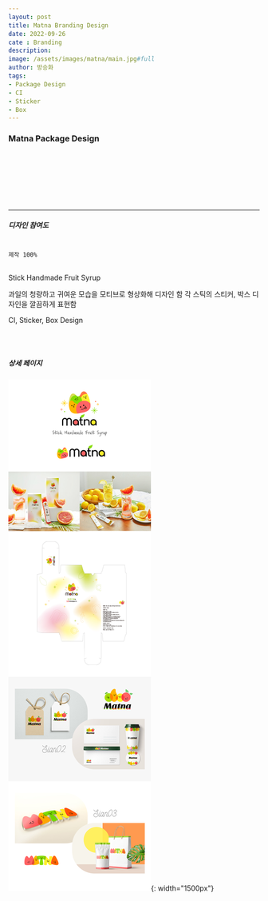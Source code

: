```yaml
---
layout: post
title: Matna Branding Design
date: 2022-09-26
cate : Branding
description:
image: /assets/images/matna/main.jpg#full
author: 방승화
tags:
- Package Design
- CI
- Sticker
- Box
---
```


<h3>Matna Package Design</h3>
<br><br><br><br><br><br>
<hr>

##### 디자인 참여도
<pre>
<code>
제작 100%
</code>
</pre>

<p>
Stick Handmade Fruit Syrup
</p>
<p>
과일의 청량하고 귀여운 모습을 모티브로 형상화해 디자인 함
각 스틱의 스티커, 박스 디자인을 깔끔하게 표현함
</p>
<p>
CI, Sticker, Box Design
</p>
<p>
</p>

<br>
<br>

##### 상세 페이지
![pc_main](/assets/images/matna/view.jpg){: width="1500px"}
